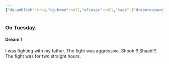 ```yaml
---
{"dg-publish":true,"dg-home":null,"aliases":null,"tags":["dreamreviews"],"permalink":"/notes/07-journals-calender/dream-notes/april/29-04-2025/","dgPassFrontmatter":true,"updated":"2025-05-12T16:02:13.885+05:30"}
---
```


### On Tuesday.

#### Dream 1

I was fighting with my father. The fight was aggressive. Shooh!!! Shaah!!!. The fight was for two straight hours.
